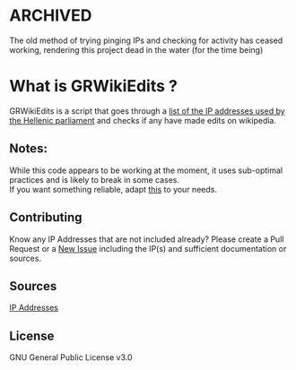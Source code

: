 # ARCHIVED
The old method of trying pinging IPs and checking for activity has ceased working, rendering this project dead in the water (for the time being)

# What is GRWikiEdits ?

GRWikiEdits is a script that goes through a [list of the IP addresses used by the Hellenic parliament](https://db-ip.com/all/195.251.32) and checks if any have made edits on wikipedia. 

## Notes:

While this code appears to be working at the moment, it uses sub-optimal practices and is likely to break in some cases.   
If you want something reliable, adapt [this](https://github.com/ruebot/gccaedits-ip-address-ranges) to your needs.

## Contributing
Know any IP Addresses that are not included already? Please create a Pull Request or a [New Issue](https://github.com/Ripstikerpro/GRWikiEdits/issues/new/choose) including the IP(s) and sufficient documentation or sources.

## Sources
[IP Addresses](https://db-ip.com/all/195.251.32)

## License
GNU General Public License v3.0
